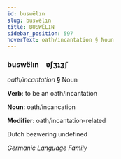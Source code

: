 ```yaml
---
id: buswëlın
slug: buswëlın
title: BUSWËLIN
sidebar_position: 597
hoverText: oath/incantation § Noun
---
```


### buswëlın&emsp;<span kind="abugida">ʋ́ʃʒʇʓ̃ȷ</span>

*oath/incantation* **§** Noun

**Verb**: to be an oath/incantation

**Noun**: oath/incancation

**Modifier**: oath/incantation-related

Dutch bezwering undefined

*Germanic Language Family*